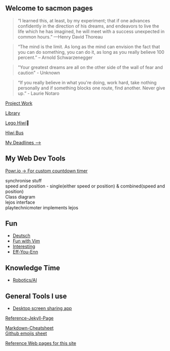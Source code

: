 ## Welcome to sacmon pages

> “I learned this, at least, by my experiment; that if one advances confidently in the direction of his dreams, and endeavors to live the life which he has imagined, he will meet with a success unexpected in common hours.” —Henry David Thoreau

> “The mind is the limit. As long as the mind can envision the fact that you can do something, you can do it, as long as you really believe 100 percent.” – Arnold Schwarzenegger

> "Your greatest dreams are all on the other side of the wall of fear and caution" - Unknown

> “If you really believe in what you're doing, work hard, take nothing personally and if something blocks one route, find another. Never give up.” - Laurie Notaro


[Project Work](./project_work.md)

[Library](./Library.md)

[Lego Hiwi](./lego_hiwi.md):tractor:

[Hiwi Bus](./hiwi_bus.md)

[My Deadlines --> ](https://www.sachinkmohan.com/now)


## My Web Dev Tools
[Powr.io -> For custom countdown timer](https://www.powr.io/)


synchronise stuff  
speed and position - single(either speed or position) & combined(speed and position)  
Class diagram  
lejos interface  
playtechnicmoter implements lejos  


## Fun
+ [Deutsch](./german.md)  
+ [Fun with Vim](http://www.vimgenius.com/)  
+ [Interesting](./interesting.md)
+ [Eff-You-Enn](https://www.notion.so/Eff-You-Enn-150ddebe716d49f984f2956529b69a91)

## Knowledge Time
+ [Robotics/AI](https://coggle.it/diagram/YBqECdpUTh4g2_zk/t/-)
## General Tools I use
+ [Desktop screen sharing app](http://deskreen.com/)

[Reference-Jekyll-Page](./reference-jekyll.md)

[Markdown-Cheatsheet](https://github.com/adam-p/markdown-here/wiki/Markdown-Cheatsheet)  
[Github emojis sheet](https://gist.github.com/rxaviers/7360908)

[Reference Web pages for this site](https://github.com/nicolas-van/easy-markdown-to-github-pages)
